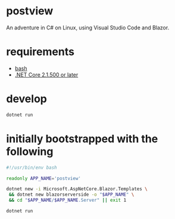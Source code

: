 # postview

An adventure in C# on Linux, using Visual Studio Code and Blazor.

# requirements

* [bash](https://www.gnu.org/software/bash/)
* [.NET Core 2.1.500 or later](https://go.microsoft.com/fwlink/?linkid=873092)

# develop

```bash
dotnet run
```

# initially bootstrapped with the following

```bash
#!/usr/bin/env bash

readonly APP_NAME='postview'

dotnet new -i Microsoft.AspNetCore.Blazor.Templates \
 && dotnet new blazorserverside -o "$APP_NAME" \
 && cd "$APP_NAME/$APP_NAME.Server" || exit 1

dotnet run
```
